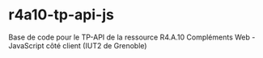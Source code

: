 # r4a10-tp-api-js
Base de code pour le TP-API de la ressource R4.A.10 Compléments Web - JavaScript côté client (IUT2 de Grenoble)
